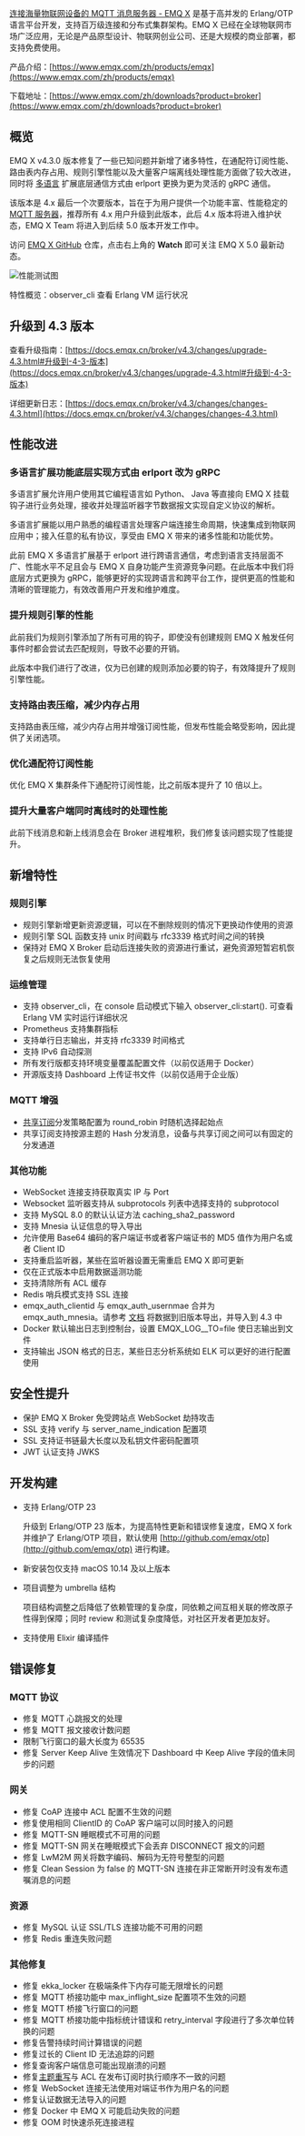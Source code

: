 [连接海量物联网设备的 MQTT 消息服务器 - EMQ X](https://www.emqx.com/zh/products/emqx) 是基于高并发的 Erlang/OTP 语言平台开发，支持百万级连接和分布式集群架构。EMQ X 已经在全球物联网市场广泛应用，无论是产品原型设计、物联网创业公司、还是大规模的商业部署，都支持免费使用。

产品介绍：[https://www.emqx.com/zh/products/emqx](https://www.emqx.com/zh/products/emqx)

下载地址：[https://www.emqx.com/zh/downloads?product=broker](https://www.emqx.com/zh/downloads?product=broker)


## 概览

EMQ X v4.3.0 版本修复了一些已知问题并新增了诸多特性，在通配符订阅性能、路由表内存占用、规则引擎性能以及大量客户端离线处理性能方面做了较大改进，同时将 [多语言](https://docs.emqx.cn/broker/v4.3/advanced/lang-exhook.html) 扩展底层通信方式由 erlport 更换为更为灵活的 gRPC 通信。

该版本是 4.x 最后一个次要版本，旨在于为用户提供一个功能丰富、性能稳定的 [MQTT 服务器](https://www.emqx.com/zh/products/emqx)，推荐所有 4.x 用户升级到此版本，此后 4.x 版本将进入维护状态，EMQ X Team 将进入到后续 5.0 版本开发工作中。

访问 [EMQ X GitHub](https://github.com/emqx/emqx) 仓库，点击右上角的 **Watch** 即可关注 EMQ X 5.0 最新动态。

![性能测试图](https://static.emqx.net/images/d6670380723eb008bcda0a52573712d0.png)

特性概览：observer_cli 查看 Erlang VM 运行状况



## 升级到 4.3 版本
查看升级指南：[https://docs.emqx.cn/broker/v4.3/changes/upgrade-4.3.html#升级到-4-3-版本](https://docs.emqx.cn/broker/v4.3/changes/upgrade-4.3.html#升级到-4-3-版本)

详细更新日志：[https://docs.emqx.cn/broker/v4.3/changes/changes-4.3.html](https://docs.emqx.cn/broker/v4.3/changes/changes-4.3.html)



## 性能改进

### 多语言扩展功能底层实现方式由 erlport 改为 gRPC

多语言扩展允许用户使用其它编程语言如 Python、 Java 等直接向 EMQ X 挂载钩子进行业务处理，接收并处理监听器字节数据报文实现自定义协议的解析。

多语言扩展能以用户熟悉的编程语言处理客户端连接生命周期，快速集成到物联网应用中；接入任意的私有协议，享受由 EMQ X 带来的诸多性能和功能优势。

此前 EMQ X 多语言扩展基于 erlport 进行跨语言通信，考虑到语言支持层面不广、性能水平不足且会与 EMQ X 自身功能产生资源竞争问题。在此版本中我们将底层方式更换为 gRPC，能够更好的实现跨语言和跨平台工作，提供更高的性能和清晰的管理能力，有效改善用户开发和维护难度。

### 提升规则引擎的性能

此前我们为规则引擎添加了所有可用的钩子，即使没有创建规则 EMQ X 触发任何事件时都会尝试去匹配规则，导致不必要的开销。

此版本中我们进行了改进，仅为已创建的规则添加必要的钩子，有效降提升了规则引擎性能。

### 支持路由表压缩，减少内存占用

支持路由表压缩，减少内存占用并增强订阅性能，但发布性能会略受影响，因此提供了关闭选项。

### 优化通配符订阅性能

优化 EMQ X 集群条件下通配符订阅性能，比之前版本提升了 10 倍以上。

### 提升大量客户端同时离线时的处理性能

此前下线消息和新上线消息会在 Broker 进程堆积，我们修复该问题实现了性能提升。



## 新增特性

### 规则引擎

- 规则引擎新增更新资源逻辑，可以在不删除规则的情况下更换动作使用的资源
- 规则引擎 SQL 函数支持 unix 时间戳与 rfc3339 格式时间之间的转换
- 保持对 EMQ X Broker 启动后连接失败的资源进行重试，避免资源短暂宕机恢复之后规则无法恢复使用

### 运维管理

- 支持 observer_cli，在 console 启动模式下输入 observer_cli:start(). 可查看 Erlang VM 实时运行详细状况
- Prometheus 支持集群指标
- 支持单行日志输出，并支持 rfc3339 时间格式
- 支持 IPv6 自动探测
- 所有发行版都支持环境变量覆盖配置文件（以前仅适用于 Docker）
- 开源版支持 Dashboard 上传证书文件（以前仅适用于企业版）

### MQTT 增强

- [共享订阅](https://www.emqx.com/zh/blog/introduction-to-mqtt5-protocol-shared-subscription)分发策略配置为 round_robin 时随机选择起始点
- 共享订阅支持按源主题的 Hash 分发消息，设备与共享订阅之间可以有固定的分发通道

### 其他功能

- WebSocket 连接支持获取真实 IP 与 Port
- Websocket 监听器支持从 subprotocols 列表中选择支持的 subprotocol
- 支持 MySQL 8.0 的默认认证方法 caching_sha2_password
- 支持 Mnesia 认证信息的导入导出
- 允许使用 Base64 编码的客户端证书或者客户端证书的 MD5 值作为用户名或者 Client ID
- 支持重启监听器，某些在监听器设置无需重启 EMQ X 即可更新
- 仅在正式版本中启用数据遥测功能
- 支持清除所有 ACL 缓存
- Redis 哨兵模式支持 SSL 连接 
- emqx_auth_clientid 与 emqx_auth_usernmae 合并为 emqx_auth_mnesia。请参考 [文档](https://docs.emqx.io/en/broker/v4.3/advanced/data-import-and-export.html) 将数据到旧版本导出，并导入到 4.3 中
- Docker 默认输出日志到控制台，设置 EMQX_LOG__TO=file 使日志输出到文件
- 支持输出 JSON 格式的日志，某些日志分析系统如 ELK 可以更好的进行配置使用



## 安全性提升

- 保护 EMQ X Broker 免受跨站点 WebSocket 劫持攻击
- SSL 支持 verify 与 server_name_indication 配置项
- SSL 支持证书链最大长度以及私钥文件密码配置项
- JWT 认证支持 JWKS



## 开发构建

- 支持 Erlang/OTP 23

  升级到 Erlang/OTP 23 版本，为提高特性更新和错误修复速度，EMQ X fork 并维护了 Erlang/OTP 项目，默认使用 [http://github.com/emqx/otp](http://github.com/emqx/otp) 进行构建。

- 新安装包仅支持 macOS 10.14 及以上版本

- 项目调整为 umbrella 结构

  项目结构调整之后降低了依赖管理的复杂度，同依赖之间互相关联的修改原子性得到保障；同时 review 和测试复杂度降低，对社区开发者更加友好。

- 支持使用 Elixir 编译插件



## 错误修复

### MQTT 协议

- 修复 MQTT 心跳报文的处理
- 修复 MQTT 报文接收计数问题
- 限制飞行窗口的最大长度为 65535
- 修复 Server Keep Alive 生效情况下 Dashboard 中 Keep Alive 字段的值未同步的问题

### 网关

- 修复 CoAP 连接中 ACL 配置不生效的问题
- 修复使用相同 ClientID 的 CoAP 客户端可以同时接入的问题
- 修复 MQTT-SN 睡眠模式不可用的问题
- 修复 MQTT-SN 网关在睡眠模式下会丢弃 DISCONNECT 报文的问题
- 修复 LwM2M 网关将数字编码、解码为无符号整型的问题
- 修复 Clean Session 为 false 的 MQTT-SN 连接在非正常断开时没有发布遗嘱消息的问题

### 资源

- 修复 MySQL 认证 SSL/TLS 连接功能不可用的问题
- 修复 Redis 重连失败问题

### 其他修复

- 修复 ekka_locker 在极端条件下内存可能无限增长的问题
- 修复 MQTT 桥接功能中 max_inflight_size 配置项不生效的问题
- 修复 MQTT 桥接飞行窗口的问题
- 修复 MQTT 桥接功能中指标统计错误和 retry_interval 字段进行了多次单位转换的问题
- 修复告警持续时间计算错误的问题
- 修复过长的 Client ID 无法追踪的问题
- 修复查询客户端信息可能出现崩溃的问题
- 修复[主题重写](https://www.emqx.com/zh/blog/rewriting-emqx-mqtt5-topic)与 ACL 在发布订阅时执行顺序不一致的问题
- 修复 WebSocket 连接无法使用对端证书作为用户名的问题
- 修复认证数据无法导入的问题
- 修复 Docker 中 EMQ X 可能启动失败的问题
- 修复 OOM 时快速杀死连接进程
